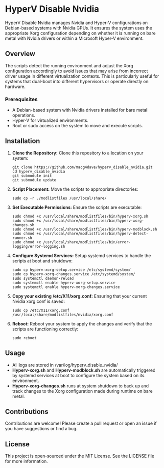 # HyperV Disable Nvidia

HyperV Disable Nvidia manages Nvidia and Hyper-V configurations on Debian-based systems with Nvidia GPUs. It ensures the system uses the appropriate Xorg configuration depending on whether it is running on bare metal with Nvidia drivers or within a Microsoft Hyper-V environment.

## Overview

The scripts detect the running environment and adjust the Xorg configuration accordingly to avoid issues that may arise from incorrect driver usage in different virtualization contexts. This is particularly useful for systems that dual-boot into different hypervisors or operate directly on hardware.

### Prerequisites

- A Debian-based system with Nvidia drivers installed for bare metal operations.
- Hyper-V for virtualized environments.
- Root or sudo access on the system to move and execute scripts.

## Installation

1. **Clone the Repository:**
   Clone this repository to a location on your system:
   ```
   git clone https://github.com/macg4dave/hyperv_disable_nvidia.git
   cd hyperv_disable_nvidia
   git submodule init
   git submodule update
   ```

2. **Script Placement:**
   Move the scripts to appropriate directories:
   ```
   sudo cp -r ./modlistfiles /usr/local/share/
   ```

3. **Set Executable Permissions:**
   Ensure the scripts are executable:
   ```
   sudo chmod +x /usr/local/share/modlistfiles/bin/hyperv-xorg.sh
   sudo chmod +x /usr/local/share/modlistfiles/bin/hyperv-xorg-changes.sh
   sudo chmod +x /usr/local/share/modlistfiles/bin/hyperv-modblock.sh
   sudo chmod +x /usr/local/share/modlistfiles/bin/hyperv-detect-runner.sh
   sudo chmod +x /usr/local/share/modlistfiles/bin/error-logging/error-logging.sh
   ```

4. **Configure Systemd Services:**
   Setup systemd services to handle the scripts at boot and shutdown:
   ```
   sudo cp hyperv-xorg-setup.service /etc/systemd/system/
   sudo cp hyperv-xorg-changes.service /etc/systemd/system/
   sudo systemctl daemon-reload
   sudo systemctl enable hyperv-xorg-setup.service
   sudo systemctl enable hyperv-xorg-changes.service
   ```

5. **Copy your existing /etc/X11/xorg.conf:**
   Ensuring that your current Nvidia xorg.conf is saved:
   ```
   sudo cp /etc/X11/xorg.conf /usr/local/share/modlistfiles/nvidia/xorg.conf
   ```

6. **Reboot:**
   Reboot your system to apply the changes and verify that the scripts are functioning correctly:
   ```
   sudo reboot
   ```

## Usage

- All logs are stored in /var/log/hyperv_disable_nvidia/
- **Hyperv-xorg.sh** and **Hyperv-modblock.sh** are automatically triggered by systemd services at boot to configure the system based on its environment.
- **Hyperv-xorg-changes.sh** runs at system shutdown to back up and track changes to the Xorg configuration made during runtime on bare metal.

## Contributions

Contributions are welcome! Please create a pull request or open an issue if you have suggestions or find a bug.

## License

This project is open-sourced under the MIT License. See the LICENSE file for more information.
